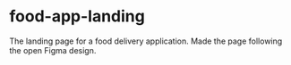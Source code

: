# food-app-landing

The landing page for a food delivery application. Made the page following the open Figma design.

